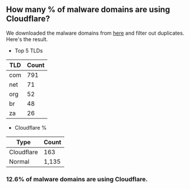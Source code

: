 ## How many % of malware domains are using Cloudflare?


We downloaded the malware domains from [here](https://urlhaus.abuse.ch) and filter out duplicates.
Here's the result.


[//]: # (start replacement)


- Top 5 TLDs

| TLD | Count |
| --- | --- |
| com | 791 |
| net | 71 |
| org | 52 |
| br | 48 |
| za | 26 |


- Cloudflare %

| Type | Count |
| --- | --- |
| Cloudflare | 163 |
| Normal | 1,135 |


### 12.6% of malware domains are using Cloudflare.